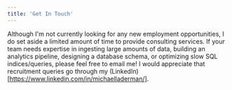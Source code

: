 ```yaml
---
title: 'Get In Touch'
---
```


Although I'm not currently looking for any new employment opportunities, I do set aside a limited amount of time to provide consulting services. If your team needs expertise in ingesting large amounts of data, building an analytics pipeline, designing a database schema, or optimizing slow SQL indices/queries, please feel free to email me! I would appreciate that recruitment queries go through my (LinkedIn)[https://www.linkedin.com/in/michaelladerman/].
